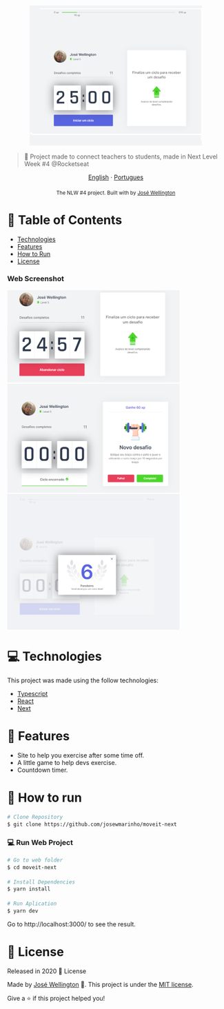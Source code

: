 <p align="center">
   <img src="./.github/inicial.png" alt="Moveit" width="400"/>
</p>

> :rocket: Project made to connect teachers to students, made in Next Level Week #4 @Rocketseat

<p align="center">
    <a href="README.md">English</a>
    ·
    <a href="README-pt.md">Portugues</a>
 </p>

<div align="center">
  <sub>The NLW #4 project. Built with by
    <a href="https://github.com/josewmarinho">José Wellington</a>

  </sub>
</div>

# :pushpin: Table of Contents

* [Technologies](#computer-technologies)
* [Features](#rocket-features)
* [How to Run](#construction_worker-how-to-run)
* [License](#closed_book-license)
  
### Web Screenshot
<div>
   <img src="./.github/contador.png" width="400px">
   <img src="./.github/Finalized.png" width="400px">
   <img src="./.github/Modal.png" width="400px">
</div>

# :computer: Technologies
This project was made using the follow technologies:

* [Typescript](https://www.typescriptlang.org/)      
* [React](https://reactjs.org/)      
* [Next](https://nextjs.org/)      

# :rocket: Features

* Site to help you exercise after some time off.
* A little game to help devs exercise.
* Countdown timer.

# :construction_worker: How to run
```bash
# Clone Repository
$ git clone https://github.com/josewmarinho/moveit-next
```

### 💻 Run Web Project

```bash
# Go to web folder
$ cd moveit-next

# Install Dependencies
$ yarn install

# Run Aplication
$ yarn dev
```
Go to http://localhost:3000/ to see the result.


# :closed_book: License

Released in 2020 :closed_book: License

Made by [José Wellington](https://github.com/josewmarinho) 🚀.
This project is under the [MIT license](./LICENSE).

Give a ⭐️ if this project helped you!
